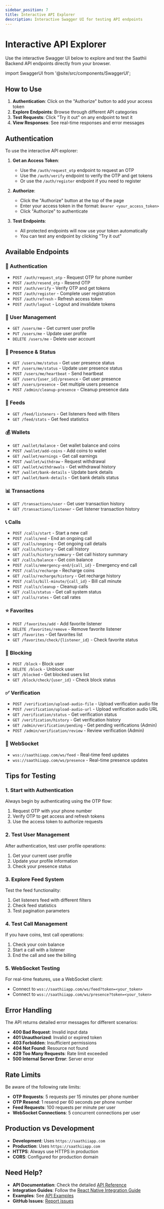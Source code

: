 ```yaml
---
sidebar_position: 7
title: Interactive API Explorer
description: Interactive Swagger UI for testing API endpoints
---
```


# Interactive API Explorer

Use the interactive Swagger UI below to explore and test the Saathii Backend API endpoints directly from your browser.

import SwaggerUI from '@site/src/components/SwaggerUI';

<SwaggerUI url="https://saathiiapp.com/openapi.json" height="800px" />

## How to Use

1. **Authentication**: Click on the "Authorize" button to add your access token
2. **Explore Endpoints**: Browse through different API categories
3. **Test Requests**: Click "Try it out" on any endpoint to test it
4. **View Responses**: See real-time responses and error messages

## Authentication

To use the interactive API explorer:

1. **Get an Access Token**:
   - Use the `/auth/request_otp` endpoint to request an OTP
   - Use the `/auth/verify` endpoint to verify the OTP and get tokens
   - Or use the `/auth/register` endpoint if you need to register

2. **Authorize**:
   - Click the "Authorize" button at the top of the page
   - Enter your access token in the format: `Bearer <your_access_token>`
   - Click "Authorize" to authenticate

3. **Test Endpoints**:
   - All protected endpoints will now use your token automatically
   - You can test any endpoint by clicking "Try it out"

## Available Endpoints

### 🔐 Authentication
- `POST /auth/request_otp` - Request OTP for phone number
- `POST /auth/resend_otp` - Resend OTP
- `POST /auth/verify` - Verify OTP and get tokens
- `POST /auth/register` - Complete user registration
- `POST /auth/refresh` - Refresh access token
- `POST /auth/logout` - Logout and invalidate tokens

### 👤 User Management
- `GET /users/me` - Get current user profile
- `PUT /users/me` - Update user profile
- `DELETE /users/me` - Delete user account

### 📡 Presence & Status
- `GET /users/me/status` - Get user presence status
- `PUT /users/me/status` - Update user presence status
- `POST /users/me/heartbeat` - Send heartbeat
- `GET /users/{user_id}/presence` - Get user presence
- `GET /users/presence` - Get multiple users presence
- `POST /admin/cleanup-presence` - Cleanup presence data

### 📰 Feeds
- `GET /feed/listeners` - Get listeners feed with filters
- `GET /feed/stats` - Get feed statistics

### 💰 Wallets
- `GET /wallet/balance` - Get wallet balance and coins
- `POST /wallet/add-coins` - Add coins to wallet
- `GET /wallet/earnings` - Get call earnings
- `POST /wallet/withdraw` - Request withdrawal
- `GET /wallet/withdrawals` - Get withdrawal history
- `PUT /wallet/bank-details` - Update bank details
- `GET /wallet/bank-details` - Get bank details status

### 📊 Transactions
- `GET /transactions/user` - Get user transaction history
- `GET /transactions/listener` - Get listener transaction history

### 📞 Calls
- `POST /calls/start` - Start a new call
- `POST /calls/end` - End an ongoing call
- `GET /calls/ongoing` - Get ongoing call details
- `GET /calls/history` - Get call history
- `GET /calls/history/summary` - Get call history summary
- `GET /calls/balance` - Get coin balance
- `POST /calls/emergency-end/{call_id}` - Emergency end call
- `POST /calls/recharge` - Recharge coins
- `GET /calls/recharge/history` - Get recharge history
- `POST /calls/bill-minute/{call_id}` - Bill call minute
- `POST /calls/cleanup` - Cleanup calls
- `GET /calls/status` - Get call system status
- `GET /calls/rates` - Get call rates

### ⭐ Favorites
- `POST /favorites/add` - Add favorite listener
- `DELETE /favorites/remove` - Remove favorite listener
- `GET /favorites` - Get favorites list
- `GET /favorites/check/{listener_id}` - Check favorite status

### 🚫 Blocking
- `POST /block` - Block user
- `DELETE /block` - Unblock user
- `GET /blocked` - Get blocked users list
- `GET /block/check/{user_id}` - Check block status

### ✅ Verification
- `POST /verification/upload-audio-file` - Upload verification audio file
- `POST /verification/upload-audio-url` - Upload verification audio URL
- `GET /verification/status` - Get verification status
- `GET /verification/history` - Get verification history
- `GET /admin/verification/pending` - Get pending verifications (Admin)
- `POST /admin/verification/review` - Review verification (Admin)

### 🔌 WebSocket
- `wss://saathiiapp.com/ws/feed` - Real-time feed updates
- `wss://saathiiapp.com/ws/presence` - Real-time presence updates

## Tips for Testing

### 1. Start with Authentication
Always begin by authenticating using the OTP flow:
1. Request OTP with your phone number
2. Verify OTP to get access and refresh tokens
3. Use the access token to authorize requests

### 2. Test User Management
After authentication, test user profile operations:
1. Get your current user profile
2. Update your profile information
3. Check your presence status

### 3. Explore Feed System
Test the feed functionality:
1. Get listeners feed with different filters
2. Check feed statistics
3. Test pagination parameters

### 4. Test Call Management
If you have coins, test call operations:
1. Check your coin balance
2. Start a call with a listener
3. End the call and see the billing

### 5. WebSocket Testing
For real-time features, use a WebSocket client:
- Connect to `wss://saathiiapp.com/ws/feed?token=<your_token>`
- Connect to `wss://saathiiapp.com/ws/presence?token=<your_token>`

## Error Handling

The API returns detailed error messages for different scenarios:

- **400 Bad Request**: Invalid input data
- **401 Unauthorized**: Invalid or expired token
- **403 Forbidden**: Insufficient permissions
- **404 Not Found**: Resource not found
- **429 Too Many Requests**: Rate limit exceeded
- **500 Internal Server Error**: Server error

## Rate Limits

Be aware of the following rate limits:

- **OTP Requests**: 5 requests per 15 minutes per phone number
- **OTP Resend**: 1 resend per 60 seconds per phone number
- **Feed Requests**: 100 requests per minute per user
- **WebSocket Connections**: 5 concurrent connections per user

## Production vs Development

- **Development**: Uses `https://saathiiapp.com`
- **Production**: Uses `https://saathiiapp.com`
- **HTTPS**: Always use HTTPS in production
- **CORS**: Configured for production domain

## Need Help?

- **API Documentation**: Check the detailed [API Reference](./authentication)
- **Integration Guides**: Follow the [React Native Integration Guide](../guides/react-native-integration)
- **Examples**: See [API Examples](../guides/api-examples)
- **GitHub Issues**: [Report issues](https://github.com/saathii/saathii-backend-api/issues)
